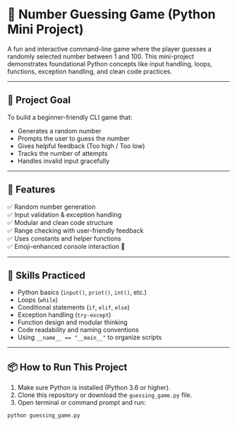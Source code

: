 # 🎯 Number Guessing Game (Python Mini Project)

A fun and interactive command-line game where the player guesses a randomly selected number between 1 and 100. This mini-project demonstrates foundational Python concepts like input handling, loops, functions, exception handling, and clean code practices.

---

## 📌 Project Goal

To build a beginner-friendly CLI game that:
- Generates a random number
- Prompts the user to guess the number
- Gives helpful feedback (Too high / Too low)
- Tracks the number of attempts
- Handles invalid input gracefully

---

## 🚀 Features

✅ Random number generation  
✅ Input validation & exception handling  
✅ Modular and clean code structure  
✅ Range checking with user-friendly feedback  
✅ Uses constants and helper functions  
✅ Emoji-enhanced console interaction 🎉  

---

## 🧠 Skills Practiced

- Python basics (`input()`, `print()`, `int()`, etc.)
- Loops (`while`)
- Conditional statements (`if`, `elif`, `else`)
- Exception handling (`try-except`)
- Function design and modular thinking
- Code readability and naming conventions
- Using `__name__ == "__main__"` to organize scripts

---

## 📦 How to Run This Project

1. Make sure Python is installed (Python 3.6 or higher).
2. Clone this repository or download the `guessing_game.py` file.
3. Open terminal or command prompt and run:

```bash
python guessing_game.py
